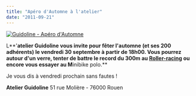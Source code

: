 ```yaml
---
title: "Apéro d'Automne à l'atelier"
date: "2011-09-21"
---
```


[![](/uploads/visuel-automne-723x1024.jpg "Guidoline - Apéro d'Automne")](http://www.guidoline.com/wp-content/uploads/2011/09/visuel-automne.jpg)

L**'**atelier Guidoline vous invite pour fêter l'automne (et ses 200 adhérents) le **vendredi 30 septembre** à partir de 18h00. Vous pourrez autour d'**un verre**, tenter de battre le record du **300m au [Roller-racing](http://www.guidoline.com/magazine/roller-racing/)** ou encore vous essayer au M**inibike polo.**

Je vous dis à vendredi prochain sans fautes !

**Atelier Guidoline** 51 rue Molière - 76000 Rouen
